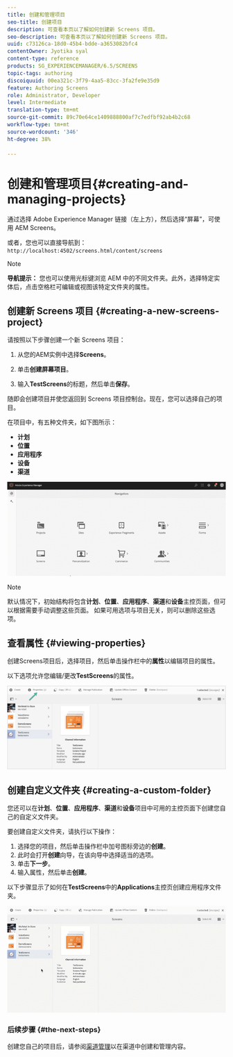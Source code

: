 ```yaml
---
title: 创建和管理项目
seo-title: 创建项目
description: 可查看本页以了解如何创建新 Screens 项目。
seo-description: 可查看本页以了解如何创建新 Screens 项目。
uuid: c73126ca-18d0-45b4-bdde-a3653082bfc4
contentOwner: Jyotika syal
content-type: reference
products: SG_EXPERIENCEMANAGER/6.5/SCREENS
topic-tags: authoring
discoiquuid: 00ea321c-3f79-4aa5-83cc-3fa2fe9e35d9
feature: Authoring Screens
role: Administrator, Developer
level: Intermediate
translation-type: tm+mt
source-git-commit: 89c70e64ce1409888800af7c7edfbf92ab4b2c68
workflow-type: tm+mt
source-wordcount: '346'
ht-degree: 38%

---
```



# 创建和管理项目{#creating-and-managing-projects}

通过选择 Adobe Experience Manager 链接（左上方），然后选择“屏幕”，可使用 AEM Screens。

或者，您也可以直接导航到：`http://localhost:4502/screens.html/content/screens`


>[!NOTE]
>**导航提示：**
>您也可以使用光标键浏览 AEM 中的不同文件夹。此外，选择特定实体后，点击空格栏可编辑或视图该特定文件夹的属性。

## 创建新 Screens 项目 {#creating-a-new-screens-project}

请按照以下步骤创建一个新 Screens 项目：

1. 从您的AEM实例中选择&#x200B;**Screens**。

1. 单击&#x200B;**创建屏幕项目**。

1. 输入&#x200B;**TestScreens**&#x200B;的标题，然后单击&#x200B;**保存**。

随即会创建项目并使您返回到 Screens 项目控制台。现在，您可以选择自己的项目。

在项目中，有五种文件夹，如下图所示：

* **计划**
* **位置**
* **应用程序**
* **设备**
* **渠道**

![player1](assets/create-project.gif)

>[!NOTE]
>
>默认情况下，初始结构将包含&#x200B;**计划**、**位置**、**应用程序**、**渠道**&#x200B;和&#x200B;**设备**&#x200B;主控页面，但可以根据需要手动调整这些页面。 如果可用选项与项目无关，则可以删除这些选项。


## 查看属性 {#viewing-properties}

创建Screens项目后，选择项目，然后单击操作栏中的&#x200B;**属性**&#x200B;以编辑项目的属性。

以下选项允许您编辑/更改&#x200B;**TestScreens**&#x200B;的属性。

![图像](assets/create-project2.png)


## 创建自定义文件夹 {#creating-a-custom-folder}

您还可以在&#x200B;**计划**、**位置**、**应用程序**、**渠道**&#x200B;和&#x200B;**设备**&#x200B;项目中可用的主控页面下创建您自己的自定义文件夹。

要创建自定义文件夹，请执行以下操作：

1. 选择您的项目，然后单击操作栏中加号图标旁边的&#x200B;**创建**。
1. 此时会打开&#x200B;**创建**&#x200B;向导，在该向导中选择适当的选项。
1. 单击&#x200B;**下一步**。
1. 输入属性，然后单击&#x200B;**创建**。

以下步骤显示了如何在&#x200B;**TestScreens**&#x200B;中的&#x200B;**Applications**&#x200B;主控页创建应用程序文件夹。

![player2-1](assets/create-project3.gif)

### 后续步骤 {#the-next-steps}

创建您自己的项目后，请参阅[渠道管理](managing-channels.md)以在渠道中创建和管理内容。

